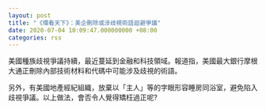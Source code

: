 ```yaml
---
layout: post
title: "《環看天下》：美企刪除或涉歧視術語迴避爭議"
date: 2020-07-04 10:09:47.000000000 +08:00
categories: rss
---
```


美國種族歧視爭議持續，最近蔓延到金融和科技領域。報道指，美國最大銀行摩根大通正刪除內部技術材料和代碼中可能涉及歧視的術語。

另外，有美國地產經紀組織，放棄以「主人」等的字眼形容睡房同浴室，避免陷入歧視爭議。以上做法，會否令人覺得矯枉過正呢?

